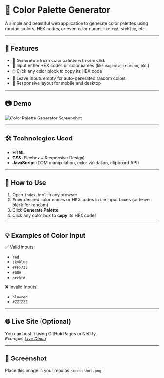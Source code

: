 # 🎨 Color Palette Generator

A simple and beautiful web application to generate color palettes using random colors, HEX codes, or even color names like `red`, `skyblue`, etc.

---

## 🚀 Features

- 🔄 Generate a fresh color palette with one click
- 🎨 Input either HEX codes or color names (like `magenta`, `crimson`, etc.)
- 🖱️ Click any color block to copy its HEX code
- 🌈 Leave inputs empty for auto-generated random colors
- 📱 Responsive layout for mobile and desktop

---

## 📷 Demo

![Color Palette Generator Screenshot](screenshot.png)

---

## 🛠️ Technologies Used

- **HTML**
- **CSS** (Flexbox + Responsive Design)
- **JavaScript** (DOM manipulation, color validation, clipboard API)

---

## 📂 How to Use

1. Open `index.html` in any browser
2. Enter desired color names or HEX codes in the input boxes (or leave blank for random)
3. Click **Generate Palette**
4. Click any color box to **copy** its HEX code!

---

## 💡 Examples of Color Input

✅ Valid Inputs:
- `red`
- `skyblue`
- `#FF5733`
- `#000`
- `orchid`

❌ Invalid Inputs:
- `bluered`
- `#ZZZZZZ`

---

## 🌐 Live Site (Optional)

You can host it using GitHub Pages or Netlify.  
_Example: [Live Demo](https://your-username.github.io/color-palette-generator)_

---

## 📸 Screenshot

Place this image in your repo as `screenshot.png`:

